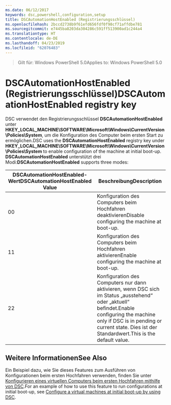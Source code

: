 ```yaml
---
ms.date: 06/12/2017
keywords: dsc,powershell,configuration,setup
title: DSCAutomationHostEnabled (Registrierungsschlüssel)
ms.openlocfilehash: 2bccd2738b9f61efd656fdf0f98cf71affdbe781
ms.sourcegitcommit: e7445ba8203da304286c591ff513900ad1c244a4
ms.translationtype: HT
ms.contentlocale: de-DE
ms.lasthandoff: 04/23/2019
ms.locfileid: "62076483"
---
```

><span data-ttu-id="8da39-103">Gilt für: Windows PowerShell 5.0</span><span class="sxs-lookup"><span data-stu-id="8da39-103">Applies to: Windows PowerShell 5.0</span></span>

# <a name="dscautomationhostenabled-registry-key"></a><span data-ttu-id="8da39-104">DSCAutomationHostEnabled (Registrierungsschlüssel)</span><span class="sxs-lookup"><span data-stu-id="8da39-104">DSCAutomationHostEnabled registry key</span></span>

<span data-ttu-id="8da39-105">DSC verwendet den Registrierungsschlüssel **DSCAutomationHostEnabled** unter **HKEY_LOCAL_MACHINE\SOFTWARE\Microsoft\Windows\CurrentVersion\Policies\System**, um die Konfiguration des Computer beim ersten Start zu ermöglichen.</span><span class="sxs-lookup"><span data-stu-id="8da39-105">DSC uses the **DSCAutomationHostEnabled** registry key under **HKEY_LOCAL_MACHINE\SOFTWARE\Microsoft\Windows\CurrentVersion\Policies\System** to enable configuration of the machine at initial boot-up.</span></span>
<span data-ttu-id="8da39-106">**DSCAutomationHostEnabled** unterstützt drei Modi:</span><span class="sxs-lookup"><span data-stu-id="8da39-106">**DSCAutomationHostEnabled** supports three modes:</span></span>

|  <span data-ttu-id="8da39-107">DSCAutomationHostEnabled-Wert</span><span class="sxs-lookup"><span data-stu-id="8da39-107">DSCAutomationHostEnabled Value</span></span>  |  <span data-ttu-id="8da39-108">Beschreibung</span><span class="sxs-lookup"><span data-stu-id="8da39-108">Description</span></span>   |
|---|---|
<span data-ttu-id="8da39-109">0</span><span class="sxs-lookup"><span data-stu-id="8da39-109">0</span></span> | <span data-ttu-id="8da39-110">Konfiguration des Computers beim Hochfahren deaktivieren</span><span class="sxs-lookup"><span data-stu-id="8da39-110">Disable configuring the machine at boot-up.</span></span> |
<span data-ttu-id="8da39-111">1</span><span class="sxs-lookup"><span data-stu-id="8da39-111">1</span></span> | <span data-ttu-id="8da39-112">Konfiguration des Computers beim Hochfahren aktivieren</span><span class="sxs-lookup"><span data-stu-id="8da39-112">Enable configuring the machine at boot-up.</span></span> |
<span data-ttu-id="8da39-113">2</span><span class="sxs-lookup"><span data-stu-id="8da39-113">2</span></span> | <span data-ttu-id="8da39-114">Konfiguration des Computers nur dann aktivieren, wenn DSC sich im Status „ausstehend“ oder „aktuell“ befindet.</span><span class="sxs-lookup"><span data-stu-id="8da39-114">Enable configuring the machine only if DSC is in pending or current state.</span></span> <span data-ttu-id="8da39-115">Dies ist der Standardwert.</span><span class="sxs-lookup"><span data-stu-id="8da39-115">This is the default value.</span></span> |

## <a name="see-also"></a><span data-ttu-id="8da39-116">Weitere Informationen</span><span class="sxs-lookup"><span data-stu-id="8da39-116">See Also</span></span>

<span data-ttu-id="8da39-117">Ein Beispiel dazu, wie Sie dieses Features zum Ausführen von Konfigurationen beim ersten Hochfahren verwenden, finden Sie unter [Konfigurieren eines virtuellen Computers beim ersten Hochfahren mithilfe von DSC](bootstrapDsc.md).</span><span class="sxs-lookup"><span data-stu-id="8da39-117">For an example of how to use this feature to run configurations at initial boot-up, see [Configure a virtual machines at initial boot-up by using DSC](bootstrapDsc.md).</span></span>
